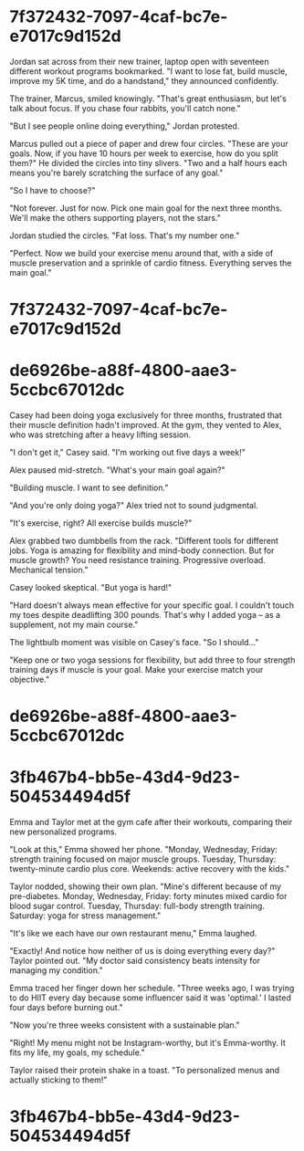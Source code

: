 

# 7f372432-7097-4caf-bc7e-e7017c9d152d

Jordan sat across from their new trainer, laptop open with seventeen different workout programs bookmarked. "I want to lose fat, build muscle, improve my 5K time, and do a handstand," they announced confidently.

The trainer, Marcus, smiled knowingly. "That's great enthusiasm, but let's talk about focus. If you chase four rabbits, you'll catch none."

"But I see people online doing everything," Jordan protested.

Marcus pulled out a piece of paper and drew four circles. "These are your goals. Now, if you have 10 hours per week to exercise, how do you split them?" He divided the circles into tiny slivers. "Two and a half hours each means you're barely scratching the surface of any goal."

"So I have to choose?"

"Not forever. Just for now. Pick one main goal for the next three months. We'll make the others supporting players, not the stars."

Jordan studied the circles. "Fat loss. That's my number one."

"Perfect. Now we build your exercise menu around that, with a side of muscle preservation and a sprinkle of cardio fitness. Everything serves the main goal."

# 7f372432-7097-4caf-bc7e-e7017c9d152d



# de6926be-a88f-4800-aae3-5ccbc67012dc

Casey had been doing yoga exclusively for three months, frustrated that their muscle definition hadn't improved. At the gym, they vented to Alex, who was stretching after a heavy lifting session.

"I don't get it," Casey said. "I'm working out five days a week!"

Alex paused mid-stretch. "What's your main goal again?"

"Building muscle. I want to see definition."

"And you're only doing yoga?" Alex tried not to sound judgmental.

"It's exercise, right? All exercise builds muscle?"

Alex grabbed two dumbbells from the rack. "Different tools for different jobs. Yoga is amazing for flexibility and mind-body connection. But for muscle growth? You need resistance training. Progressive overload. Mechanical tension."

Casey looked skeptical. "But yoga is hard!"

"Hard doesn't always mean effective for your specific goal. I couldn't touch my toes despite deadlifting 300 pounds. That's why I added yoga – as a supplement, not my main course."

The lightbulb moment was visible on Casey's face. "So I should..."

"Keep one or two yoga sessions for flexibility, but add three to four strength training days if muscle is your goal. Make your exercise match your objective."

# de6926be-a88f-4800-aae3-5ccbc67012dc



# 3fb467b4-bb5e-43d4-9d23-504534494d5f

Emma and Taylor met at the gym cafe after their workouts, comparing their new personalized programs.

"Look at this," Emma showed her phone. "Monday, Wednesday, Friday: strength training focused on major muscle groups. Tuesday, Thursday: twenty-minute cardio plus core. Weekends: active recovery with the kids."

Taylor nodded, showing their own plan. "Mine's different because of my pre-diabetes. Monday, Wednesday, Friday: forty minutes mixed cardio for blood sugar control. Tuesday, Thursday: full-body strength training. Saturday: yoga for stress management."

"It's like we each have our own restaurant menu," Emma laughed.

"Exactly! And notice how neither of us is doing everything every day?" Taylor pointed out. "My doctor said consistency beats intensity for managing my condition."

Emma traced her finger down her schedule. "Three weeks ago, I was trying to do HIIT every day because some influencer said it was 'optimal.' I lasted four days before burning out."

"Now you're three weeks consistent with a sustainable plan."

"Right! My menu might not be Instagram-worthy, but it's Emma-worthy. It fits my life, my goals, my schedule."

Taylor raised their protein shake in a toast. "To personalized menus and actually sticking to them!"

# 3fb467b4-bb5e-43d4-9d23-504534494d5f

